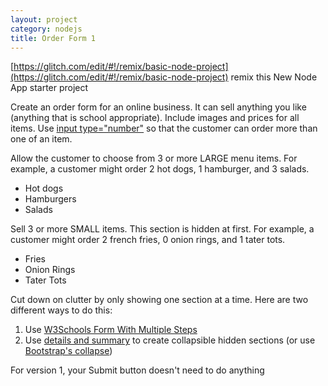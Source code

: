 ```yaml
---
layout: project
category: nodejs
title: Order Form 1
---
```


[https://glitch.com/edit/#!/remix/basic-node-project](https://glitch.com/edit/#!/remix/basic-node-project) remix this New Node App starter project

Create an order form for an online business. It can sell anything you like (anything that is school appropriate). Include images and prices for all items. Use [input type="number"](https://www.w3schools.com/tags/att_input_type_number.asp) so that the customer can order more than one of an item.

Allow the customer to choose from 3 or more LARGE menu items. For example, a customer might order 2 hot dogs, 1 hamburger, and 3 salads.
- Hot dogs
- Hamburgers
- Salads

Sell 3 or more SMALL items. This section is hidden at first. For example, a customer might order 2 french fries, 0 onion rings, and 1 tater tots.
- Fries
- Onion Rings
- Tater Tots

Cut down on clutter by only showing one section at a time. Here are two different ways to do this:

1. Use [W3Schools Form With Multiple Steps](https://www.w3schools.com/howto/howto_js_form_steps.asp)
2. Use [details and summary](https://www.w3schools.com/tags/tag_details.asp) to create collapsible hidden sections (or use [Bootstrap's collapse](https://www.w3schools.com/bootstrap4/bootstrap_collapse.asp))


For version 1, your Submit button doesn't need to do anything
